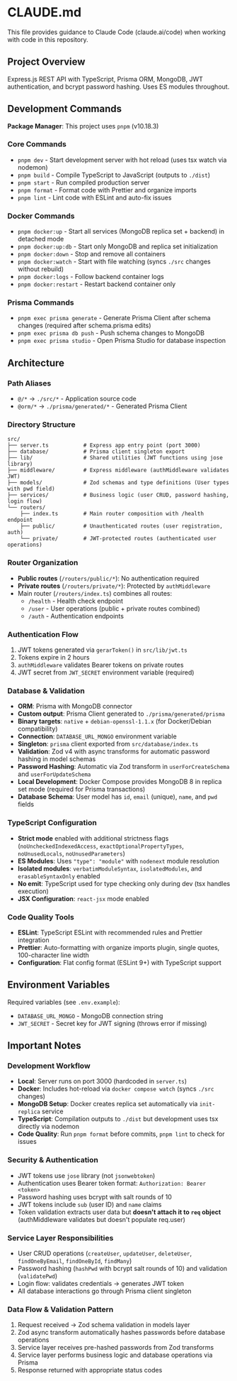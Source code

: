 # CLAUDE.md

This file provides guidance to Claude Code (claude.ai/code) when working with code in this repository.

## Project Overview

Express.js REST API with TypeScript, Prisma ORM, MongoDB, JWT authentication, and bcrypt password hashing. Uses ES modules throughout.

## Development Commands

**Package Manager**: This project uses `pnpm` (v10.18.3)

### Core Commands
- `pnpm dev` - Start development server with hot reload (uses tsx watch via nodemon)
- `pnpm build` - Compile TypeScript to JavaScript (outputs to `./dist`)
- `pnpm start` - Run compiled production server
- `pnpm format` - Format code with Prettier and organize imports
- `pnpm lint` - Lint code with ESLint and auto-fix issues

### Docker Commands
- `pnpm docker:up` - Start all services (MongoDB replica set + backend) in detached mode
- `pnpm docker:up:db` - Start only MongoDB and replica set initialization
- `pnpm docker:down` - Stop and remove all containers
- `pnpm docker:watch` - Start with file watching (syncs `./src` changes without rebuild)
- `pnpm docker:logs` - Follow backend container logs
- `pnpm docker:restart` - Restart backend container only

### Prisma Commands
- `pnpm exec prisma generate` - Generate Prisma Client after schema changes (required after schema.prisma edits)
- `pnpm exec prisma db push` - Push schema changes to MongoDB
- `pnpm exec prisma studio` - Open Prisma Studio for database inspection

## Architecture

### Path Aliases
- `@/*` → `./src/*` - Application source code
- `@orm/*` → `./prisma/generated/*` - Generated Prisma Client

### Directory Structure
```
src/
├── server.ts           # Express app entry point (port 3000)
├── database/           # Prisma client singleton export
├── lib/                # Shared utilities (JWT functions using jose library)
├── middleware/         # Express middleware (authMiddleware validates JWT)
├── models/             # Zod schemas and type definitions (User types with pwd field)
├── services/           # Business logic (user CRUD, password hashing, login flow)
└── routers/
    ├── index.ts        # Main router composition with /health endpoint
    ├── public/         # Unauthenticated routes (user registration, auth)
    └── private/        # JWT-protected routes (authenticated user operations)
```

### Router Organization
- **Public routes** (`/routers/public/*`): No authentication required
- **Private routes** (`/routers/private/*`): Protected by `authMiddleware`
- Main router (`/routers/index.ts`) combines all routes:
  - `/health` - Health check endpoint
  - `/user` - User operations (public + private routes combined)
  - `/auth` - Authentication endpoints

### Authentication Flow
1. JWT tokens generated via `gerarToken()` in `src/lib/jwt.ts`
2. Tokens expire in 2 hours
3. `authMiddleware` validates Bearer tokens on private routes
4. JWT secret from `JWT_SECRET` environment variable (required)

### Database & Validation
- **ORM**: Prisma with MongoDB connector
- **Custom output**: Prisma Client generated to `./prisma/generated/prisma`
- **Binary targets**: `native` + `debian-openssl-1.1.x` (for Docker/Debian compatibility)
- **Connection**: `DATABASE_URL_MONGO` environment variable
- **Singleton**: `prisma` client exported from `src/database/index.ts`
- **Validation**: Zod v4 with async transforms for automatic password hashing in model schemas
- **Password Hashing**: Automatic via Zod transform in `userForCreateSchema` and `userForUpdateSchema`
- **Local Development**: Docker Compose provides MongoDB 8 in replica set mode (required for Prisma transactions)
- **Database Schema**: User model has `id`, `email` (unique), `name`, and `pwd` fields

### TypeScript Configuration
- **Strict mode** enabled with additional strictness flags (`noUncheckedIndexedAccess`, `exactOptionalPropertyTypes`, `noUnusedLocals`, `noUnusedParameters`)
- **ES Modules**: Uses `"type": "module"` with `nodenext` module resolution
- **Isolated modules**: `verbatimModuleSyntax`, `isolatedModules`, and `erasableSyntaxOnly` enabled
- **No emit**: TypeScript used for type checking only during dev (tsx handles execution)
- **JSX Configuration**: `react-jsx` mode enabled

### Code Quality Tools
- **ESLint**: TypeScript ESLint with recommended rules and Prettier integration
- **Prettier**: Auto-formatting with organize imports plugin, single quotes, 100-character line width
- **Configuration**: Flat config format (ESLint 9+) with TypeScript support

## Environment Variables

Required variables (see `.env.example`):
- `DATABASE_URL_MONGO` - MongoDB connection string
- `JWT_SECRET` - Secret key for JWT signing (throws error if missing)

## Important Notes

### Development Workflow
- **Local**: Server runs on port 3000 (hardcoded in `server.ts`)
- **Docker**: Includes hot-reload via `docker compose watch` (syncs `./src` changes)
- **MongoDB Setup**: Docker creates replica set automatically via `init-replica` service
- **TypeScript**: Compilation outputs to `./dist` but development uses tsx directly via nodemon
- **Code Quality**: Run `pnpm format` before commits, `pnpm lint` to check for issues

### Security & Authentication
- JWT tokens use `jose` library (not `jsonwebtoken`)
- Authentication uses Bearer token format: `Authorization: Bearer <token>`
- Password hashing uses bcrypt with salt rounds of 10
- JWT tokens include `sub` (user ID) and `name` claims
- Token validation extracts user data but **doesn't attach it to `req` object** (authMiddleware validates but doesn't populate req.user)

### Service Layer Responsibilities
- User CRUD operations (`createUser`, `updateUser`, `deleteUser`, `findOneByEmail`, `findOneById`, `findMany`)
- Password hashing (`hashPwd` with bcrypt salt rounds of 10) and validation (`validatePwd`)
- Login flow: validates credentials → generates JWT token
- All database interactions go through Prisma client singleton

### Data Flow & Validation Pattern
1. Request received → Zod schema validation in models layer
2. Zod async transform automatically hashes passwords before database operations
3. Service layer receives pre-hashed passwords from Zod transforms
4. Service layer performs business logic and database operations via Prisma
5. Response returned with appropriate status codes
